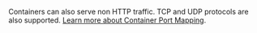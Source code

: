 Containers can also serve non HTTP traffic. TCP and UDP protocols are also supported. [Learn more about Container Port Mapping](container-port-mapping).
